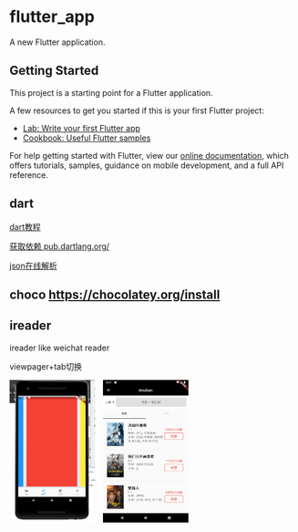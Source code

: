 # flutter_app

A new Flutter application.

## Getting Started

This project is a starting point for a Flutter application.

A few resources to get you started if this is your first Flutter project:

- [Lab: Write your first Flutter app](https://flutter.dev/docs/get-started/codelab)
- [Cookbook: Useful Flutter samples](https://flutter.dev/docs/cookbook)

For help getting started with Flutter, view our
[online documentation](https://flutter.dev/docs), which offers tutorials,
samples, guidance on mobile development, and a full API reference.

## dart

[dart教程](https://flutterchina.club/bootstrap-into-dart/)

[获取依赖 pub.dartlang.org/](pub.dartlang.org/)

[json在线解析](https://app.quicktype.io/)

## choco https://chocolatey.org/install

## ireader 

ireader like weichat reader

viewpager+tab切换

<div style="float:left">
<img width="150" height="250" src="images/viewpager.png"/>
<img width="150" height="250" src="images/douban.png" style="margin-left:10px"/>
</div>
<div style="clear:both"></div>

